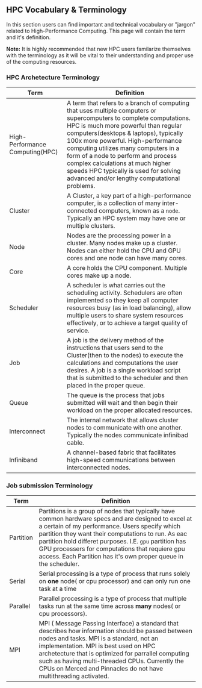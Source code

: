 ## HPC Vocabulary & Terminology

In this section users can find important and technical vocabulary or "jargon" related to High-Performance Computing. This page will contain the term and it's definition. 

__Note:__ It is highly recommended that new HPC users familarize themselves with the terminology as it will be vital to their understanding and proper use of the computing resources. 


### HPC Archetecture Terminology 

| Term | Definition| 
|-------------------------|-------------------------------------------|
| High-Performance Computing(HPC) | A term that refers to a branch of computing that uses multiple computers or supercomputers to complete computations. HPC is much more powerful than regular computers(desktops & laptops), typically 100x more powerful. High-performance computing utilizes many computers in a form of a node to perform and process complex calculations at much higher speeds HPC typically is used for solving advanced and/or lengthy computational problems.|
| Cluster | A Cluster, a key part of a high-performance computer, is a collection of many inter-connected computers, known as a `node`. Typically an HPC system may have one or multiple clusters. |
| Node | Nodes are the processing power in a cluster. Many nodes make up a cluster. Nodes can either hold the CPU and GPU cores and one node can have many cores. | 
| Core | A core holds the CPU component. Multiple cores make up a node. | 
| Scheduler | A scheduler is what carries out the scheduling activity. Schedulers are often implemented so they keep all computer resources busy (as in load balancing), allow multiple users to share system resources effectively, or to achieve a target quality of service. | 
| Job | A job is the delivery method of the instructions that users send to the Cluster(then to the nodes) to execute the calculations and computations the user desires. A job is a single workload script that is submitted to the scheduler and then placed in the proper queue. | 
| Queue | The queue is the process that jobs submitted will wait and then begin their workload on the proper allocated resources. | 
 Interconnect | The internal network that allows cluster nodes to communicate with one another. Typically the nodes communicate infinibad cable. |
| Infiniband |  A channel-based fabric that facilitates high-speed communications between interconnected nodes. |


### Job submission Terminology 
| Term | Definition | 
|-------------------------|-------------------------------------------|
| Partition | Partitions is a group of nodes that typically have common hardware specs and are designed to excel at a certain of my performance. Users specify which partition they want their computations to run. As eac partition hold differet purposes.  I.E. `gpu` partition has GPU processers for computations that requiere gpu access. Each Partition has it's own proper queue in the scheduler.  |
| Serial | Serial processing is a type of process that runs solely on __one__ node( or cpu processor) and can only run one task at a time | 
| Parallel | Parallel processing is a type of process that multiple tasks run at the same time across __many__ nodes( or cpu processors).|
| MPI | MPI ( Message Passing Interface) a standard that describes how information should be passed between nodes and tasks. MPI is a standard, not an implementation. MPI is best used on HPC archetecture that is optimized for parrallel computing such as having multi-threaded CPUs. Currently the CPUs on Merced and Pinnacles do not have multithreading activated. |
